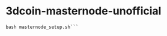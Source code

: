 # 3dcoin-masternode-unofficial

```wget https://raw.githubusercontent.com/ScaMar/3dcoin-masternode-unofficial/master/masternode_setup.sh
bash masternode_setup.sh```
